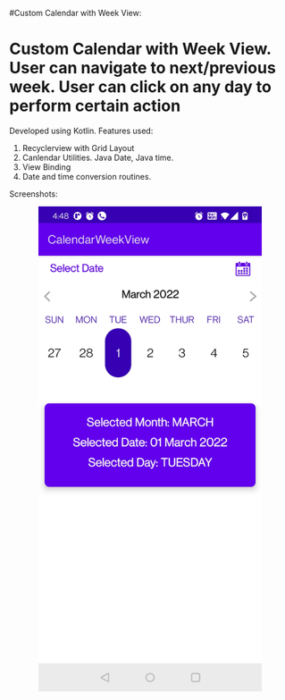 #Custom Calendar with Week View:

# Custom Calendar with Week View. User can navigate to next/previous week. User can click on any day to perform certain action

Developed using Kotlin. Features used:
1. Recyclerview with Grid Layout
2. Canlendar Utilities. Java Date, Java time.
3. View Binding
4. Date and time conversion routines.

Screenshots:

<div align="center">
    <img src="screenshots/1.jpg" width="400px" </img>
    <p></p>
     <p></p>
</div>
